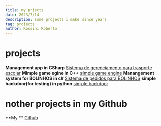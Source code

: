 ```yaml
---
title: my prjects
date: 2023/7/14
description: some projects i make since years
tag: projects
author: Rossini Roberto
---
```


# projects

 **Management app in CSharp** [Sistema de gerenciamento para trasporte escolar](https://github.com/rossiniroberto52/sistemadeTransporteEscolar)
 **Mimple game egine in C++** [simple game engine](https://github.com/rossiniroberto52/gameengine)
 **Manangement system for BOLINHOS in c#** [Sistema de pedidos para BOLINHOS](https://github.com/rossiniroberto52/Bolinhos)
 **simple backdoor(for testing) in python** [simple backdoor](https://github.com/rossiniroberto52/backdoor)

 # nother projects in my Github
 **My ** [Github](https://github.com/rossiniroberto52)